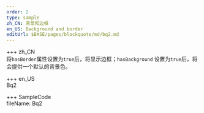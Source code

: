 ```yaml
---
order: 2
type: sample
zh_CN: 背景和边框
en_US: Background and border
editUrl: $BASE/pages/blockquote/md/bq2.md
---
```


+++ zh_CN  
 将<Code>hasBorder</Code>属性设置为<Code>true</Code>后，将显示边框；<Code>hasBackground</Code>
设置为<Code>true</Code>后，将会提供一个默认的背景色。

+++ en_US  
Bq2

+++ SampleCode  
fileName: Bq2
